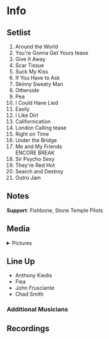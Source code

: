 # Info

## Setlist

1. Around the World
2. You're Gonna Get Yours tease
3. Give It Away
4. Scar Tissue
5. Suck My Kiss
6. If You Have to Ask
7. Skinny Sweaty Man
8. Otherside
9. Pea
10. I Could Have Lied
11. Easily
12. I Like Dirt
13. Californication
14. London Calling tease
15. Right on Time
16. Under the Bridge
17. Me and My Friends
<br> ENCORE BREAK
18. Sir Psycho Sexy
19. They're Red Hot
20. Search and Destroy
21. Outro Jam

## Notes

**Support**: Fishbone, Stone Temple Pilots

## Media 

<details>
  <summary>Pictures</summary>
  <!--<img alt="Setlist" title="Setlist" src="_.jpg" height="200" />
  <img alt="Clipping" title="Clipping" src="_.jpg" height="200" />
  <img alt="Flyer" title="Flyer" src="_.jpg" height="200" />-->
</details>

## Line Up

* Anthony Kiedis
* Flea
* John Frusciante
* Chad Smith

### Additional Musicians

## Recordings
